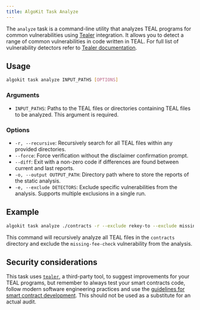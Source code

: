 ```yaml
---
title: AlgoKit Task Analyze
---
```


The `analyze` task is a command-line utility that analyzes TEAL programs for common vulnerabilities using [Tealer](https://github.com/crytic/tealer) integration. It allows you to detect a range of common vulnerabilities in code written in TEAL. For full list of vulnerability detectors refer to [Tealer documentation](https://github.com/crytic/tealer?tab=readme-ov-file#detectors).

## Usage

```bash
algokit task analyze INPUT_PATHS [OPTIONS]
```

### Arguments

- `INPUT_PATHS`: Paths to the TEAL files or directories containing TEAL files to be analyzed. This argument is required.

### Options

- `-r, --recursive`: Recursively search for all TEAL files within any provided directories.
- `--force`: Force verification without the disclaimer confirmation prompt.
- `--diff`: Exit with a non-zero code if differences are found between current and last reports.
- `-o, --output OUTPUT_PATH`: Directory path where to store the reports of the static analysis.
- `-e, --exclude DETECTORS`: Exclude specific vulnerabilities from the analysis. Supports multiple exclusions in a single run.

## Example

```bash
algokit task analyze ./contracts -r --exclude rekey-to --exclude missing-fee-check
```

This command will recursively analyze all TEAL files in the `contracts` directory and exclude the `missing-fee-check` vulnerability from the analysis.

## Security considerations

This task uses [`tealer`](https://github.com/crytic/tealer), a third-party tool, to suggest improvements for your TEAL programs, but remember to always test your smart contracts code, follow modern software engineering practices and use the [guidelines for smart contract development](https://developer.algorand.org/docs/get-details/dapps/smart-contracts/guidelines/). This should not be used as a substitute for an actual audit.